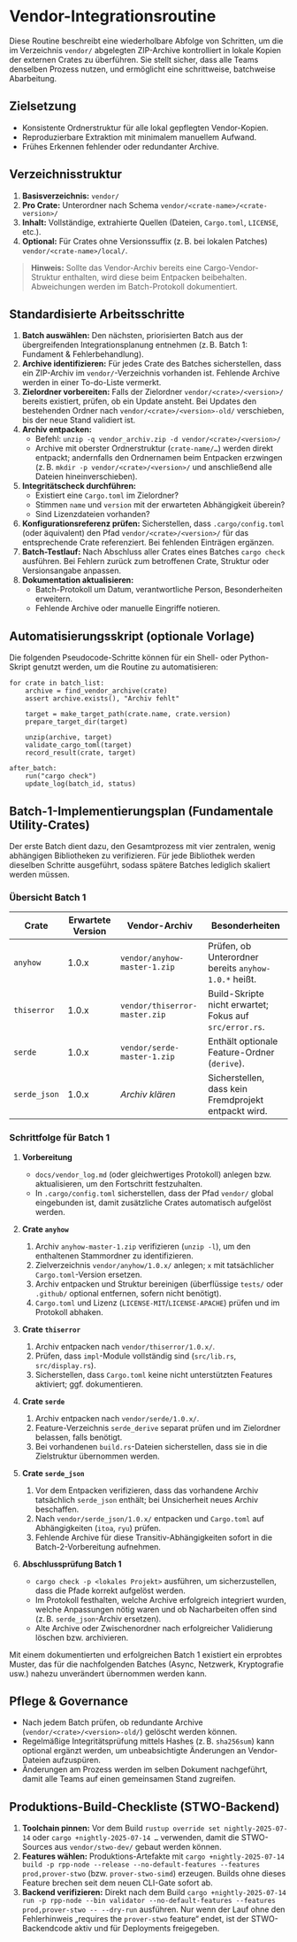 # Vendor-Integrationsroutine

Diese Routine beschreibt eine wiederholbare Abfolge von Schritten, um die im Verzeichnis `vendor/` abgelegten ZIP-Archive kontrolliert in lokale Kopien der externen Crates zu überführen. Sie stellt sicher, dass alle Teams denselben Prozess nutzen, und ermöglicht eine schrittweise, batchweise Abarbeitung.

## Zielsetzung

* Konsistente Ordnerstruktur für alle lokal gepflegten Vendor-Kopien.
* Reproduzierbare Extraktion mit minimalem manuellem Aufwand.
* Frühes Erkennen fehlender oder redundanter Archive.

## Verzeichnisstruktur

1. **Basisverzeichnis:** `vendor/`
2. **Pro Crate:** Unterordner nach Schema `vendor/<crate-name>/<crate-version>/`
3. **Inhalt:** Vollständige, extrahierte Quellen (Dateien, `Cargo.toml`, `LICENSE`, etc.).
4. **Optional:** Für Crates ohne Versionssuffix (z. B. bei lokalen Patches) `vendor/<crate-name>/local/`.

> **Hinweis:** Sollte das Vendor-Archiv bereits eine Cargo-Vendor-Struktur enthalten, wird diese beim Entpacken beibehalten. Abweichungen werden im Batch-Protokoll dokumentiert.

## Standardisierte Arbeitsschritte

1. **Batch auswählen:** Den nächsten, priorisierten Batch aus der übergreifenden Integrationsplanung entnehmen (z. B. Batch 1: Fundament & Fehlerbehandlung).
2. **Archive identifizieren:** Für jedes Crate des Batches sicherstellen, dass ein ZIP-Archiv im `vendor/`-Verzeichnis vorhanden ist. Fehlende Archive werden in einer To-do-Liste vermerkt.
3. **Zielordner vorbereiten:** Falls der Zielordner `vendor/<crate>/<version>/` bereits existiert, prüfen, ob ein Update ansteht. Bei Updates den bestehenden Ordner nach `vendor/<crate>/<version>-old/` verschieben, bis der neue Stand validiert ist.
4. **Archiv entpacken:**
   * Befehl: `unzip -q vendor_archiv.zip -d vendor/<crate>/<version>/`
   * Archive mit oberster Ordnerstruktur (`crate-name/…`) werden direkt entpackt; andernfalls den Ordnernamen beim Entpacken erzwingen (z. B. `mkdir -p vendor/<crate>/<version>/` und anschließend alle Dateien hineinverschieben).
5. **Integritätscheck durchführen:**
   * Existiert eine `Cargo.toml` im Zielordner?
   * Stimmen `name` und `version` mit der erwarteten Abhängigkeit überein?
   * Sind Lizenzdateien vorhanden?
6. **Konfigurationsreferenz prüfen:** Sicherstellen, dass `.cargo/config.toml` (oder äquivalent) den Pfad `vendor/<crate>/<version>/` für das entsprechende Crate referenziert. Bei fehlenden Einträgen ergänzen.
7. **Batch-Testlauf:** Nach Abschluss aller Crates eines Batches `cargo check` ausführen. Bei Fehlern zurück zum betroffenen Crate, Struktur oder Versionsangabe anpassen.
8. **Dokumentation aktualisieren:**
   * Batch-Protokoll um Datum, verantwortliche Person, Besonderheiten erweitern.
   * Fehlende Archive oder manuelle Eingriffe notieren.

## Automatisierungsskript (optionale Vorlage)

Die folgenden Pseudocode-Schritte können für ein Shell- oder Python-Skript genutzt werden, um die Routine zu automatisieren:

```
for crate in batch_list:
    archive = find_vendor_archive(crate)
    assert archive.exists(), "Archiv fehlt"

    target = make_target_path(crate.name, crate.version)
    prepare_target_dir(target)

    unzip(archive, target)
    validate_cargo_toml(target)
    record_result(crate, target)

after_batch:
    run("cargo check")
    update_log(batch_id, status)
```

## Batch-1-Implementierungsplan (Fundamentale Utility-Crates)

Der erste Batch dient dazu, den Gesamtprozess mit vier zentralen, wenig abhängigen Bibliotheken zu verifizieren. Für jede Bibliothek werden dieselben Schritte ausgeführt, sodass spätere Batches lediglich skaliert werden müssen.

### Übersicht Batch 1

| Crate            | Erwartete Version | Vendor-Archiv             | Besonderheiten |
|------------------|-------------------|---------------------------|----------------|
| `anyhow`         | 1.0.x             | `vendor/anyhow-master-1.zip` | Prüfen, ob Unterordner bereits `anyhow-1.0.*` heißt. |
| `thiserror`      | 1.0.x             | `vendor/thiserror-master.zip` | Build-Skripte nicht erwartet; Fokus auf `src/error.rs`. |
| `serde`          | 1.0.x             | `vendor/serde-master-1.zip` | Enthält optionale Feature-Ordner (`derive`). |
| `serde_json`     | 1.0.x             | _Archiv klären_            | Sicherstellen, dass kein Fremdprojekt entpackt wird. |

### Schrittfolge für Batch 1

1. **Vorbereitung**
   * `docs/vendor_log.md` (oder gleichwertiges Protokoll) anlegen bzw. aktualisieren, um den Fortschritt festzuhalten.
   * In `.cargo/config.toml` sicherstellen, dass der Pfad `vendor/` global eingebunden ist, damit zusätzliche Crates automatisch aufgelöst werden.

2. **Crate `anyhow`**
   1. Archiv `anyhow-master-1.zip` verifizieren (`unzip -l`), um den enthaltenen Stammordner zu identifizieren.
   2. Zielverzeichnis `vendor/anyhow/1.0.x/` anlegen; `x` mit tatsächlicher `Cargo.toml`-Version ersetzen.
   3. Archiv entpacken und Struktur bereinigen (überflüssige `tests/` oder `.github/` optional entfernen, sofern nicht benötigt).
   4. `Cargo.toml` und Lizenz (`LICENSE-MIT`/`LICENSE-APACHE`) prüfen und im Protokoll abhaken.

3. **Crate `thiserror`**
   1. Archiv entpacken nach `vendor/thiserror/1.0.x/`.
   2. Prüfen, dass `impl`-Module vollständig sind (`src/lib.rs`, `src/display.rs`).
   3. Sicherstellen, dass `Cargo.toml` keine nicht unterstützten Features aktiviert; ggf. dokumentieren.

4. **Crate `serde`**
   1. Archiv entpacken nach `vendor/serde/1.0.x/`.
   2. Feature-Verzeichnis `serde_derive` separat prüfen und im Zielordner belassen, falls benötigt.
   3. Bei vorhandenen `build.rs`-Dateien sicherstellen, dass sie in die Zielstruktur übernommen werden.

5. **Crate `serde_json`**
   1. Vor dem Entpacken verifizieren, dass das vorhandene Archiv tatsächlich `serde_json` enthält; bei Unsicherheit neues Archiv beschaffen.
   2. Nach `vendor/serde_json/1.0.x/` entpacken und `Cargo.toml` auf Abhängigkeiten (`itoa`, `ryu`) prüfen.
   3. Fehlende Archive für diese Transitiv-Abhängigkeiten sofort in die Batch-2-Vorbereitung aufnehmen.

6. **Abschlussprüfung Batch 1**
   * `cargo check -p <lokales Projekt>` ausführen, um sicherzustellen, dass die Pfade korrekt aufgelöst werden.
   * Im Protokoll festhalten, welche Archive erfolgreich integriert wurden, welche Anpassungen nötig waren und ob Nacharbeiten offen sind (z. B. `serde_json`-Archiv ersetzen).
   * Alte Archive oder Zwischenordner nach erfolgreicher Validierung löschen bzw. archivieren.

Mit einem dokumentierten und erfolgreichen Batch 1 existiert ein erprobtes Muster, das für die nachfolgenden Batches (Async, Netzwerk, Kryptografie usw.) nahezu unverändert übernommen werden kann.

## Pflege & Governance

* Nach jedem Batch prüfen, ob redundante Archive (`vendor/<crate>/<version>-old/`) gelöscht werden können.
* Regelmäßige Integritätsprüfung mittels Hashes (z. B. `sha256sum`) kann optional ergänzt werden, um unbeabsichtigte Änderungen an Vendor-Dateien aufzuspüren.
* Änderungen am Prozess werden im selben Dokument nachgeführt, damit alle Teams auf einen gemeinsamen Stand zugreifen.

## Produktions-Build-Checkliste (STWO-Backend)

1. **Toolchain pinnen:** Vor dem Build `rustup override set nightly-2025-07-14` oder `cargo +nightly-2025-07-14 …` verwenden, damit die STWO-Sources aus `vendor/stwo-dev/` gebaut werden können.
2. **Features wählen:** Produktions-Artefakte mit `cargo +nightly-2025-07-14 build -p rpp-node --release --no-default-features --features prod,prover-stwo` (bzw. `prover-stwo-simd`) erzeugen. Builds ohne dieses Feature brechen seit dem neuen CLI-Gate sofort ab.
3. **Backend verifizieren:** Direkt nach dem Build `cargo +nightly-2025-07-14 run -p rpp-node --bin validator --no-default-features --features prod,prover-stwo -- --dry-run` ausführen. Nur wenn der Lauf ohne den Fehlerhinweis „requires the `prover-stwo` feature“ endet, ist der STWO-Backendcode aktiv und für Deployments freigegeben.

